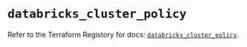 # `databricks_cluster_policy`

Refer to the Terraform Registory for docs: [`databricks_cluster_policy`](https://registry.terraform.io/providers/databricks/databricks/1.17.0/docs/resources/cluster_policy).
